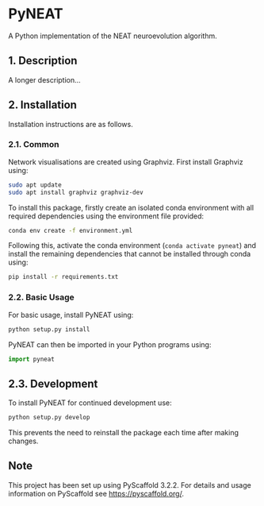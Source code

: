 # PyNEAT

A Python implementation of the NEAT neuroevolution algorithm.

## 1. Description

A longer description...

## 2. Installation

Installation instructions are as follows.

### 2.1. Common

Network visualisations are created using Graphviz. First install Graphviz
using:

```bash
sudo apt update
sudo apt install graphviz graphviz-dev
```

To install this package, firstly create an isolated conda environment with all
required dependencies using the environment file provided:

```bash
conda env create -f environment.yml
```

Following this, activate the conda environment (`conda activate pyneat`)
and install the remaining dependencies that cannot be installed through conda
using:

```bash
pip install -r requirements.txt
```

### 2.2. Basic Usage

For basic usage, install PyNEAT using:

```bash
python setup.py install
```

PyNEAT can then be imported in your Python programs using:

```python
import pyneat
```

## 2.3. Development

To install PyNEAT for continued development use:

```bash
python setup.py develop
```

This prevents the need to reinstall the package each time after making changes.

## Note

This project has been set up using PyScaffold 3.2.2. For details and usage
information on PyScaffold see https://pyscaffold.org/.
